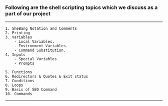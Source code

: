### Following are the shell scripting topics which we discuss as a part of our project
---
    1. SheBang Notation and Comments
    2. Printing
    3. Variables
        - Local Variables.
        - Environment Variables.
        - Command Substitution.
    4. Inputs
        - Special Variables
        - Prompts
        
    5. Functions
    6. Redirectors & Quotes & Exit status 
    7. Conditions
    8. Loops
    9. Basis of SED Command
    10. Commands
---